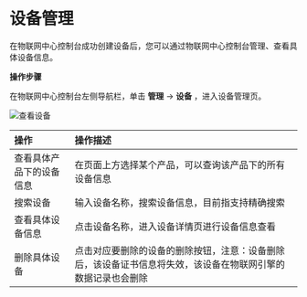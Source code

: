 # 设备管理

在物联网中心控制台成功创建设备后，您可以通过物联网中心控制台管理、查看具体设备信息。

**操作步骤**

在物联网中心控制台左侧导航栏，单击 **管理** -> **设备** ，进入设备管理页。

![查看设备](../../../../../image/IoT/IoT-Hub/ViewDevices.png)

| 操作                  | 操作描述                 |
| :------------------- | :------------------- |
|查看具体产品下的设备信息  | 在页面上方选择某个产品，可以查询该产品下的所有设备信息|
|搜索设备  | 输入设备名称，搜索设备信息，目前指支持精确搜索 |
|查看具体设备信息  | 点击设备名称，进入设备详情页进行设备信息查看 |
|删除具体设备  | 点击对应要删除的设备的删除按钮，注意：设备删除后，该设备证书信息将失效，该设备在物联网引擎的数据记录也会删除|
